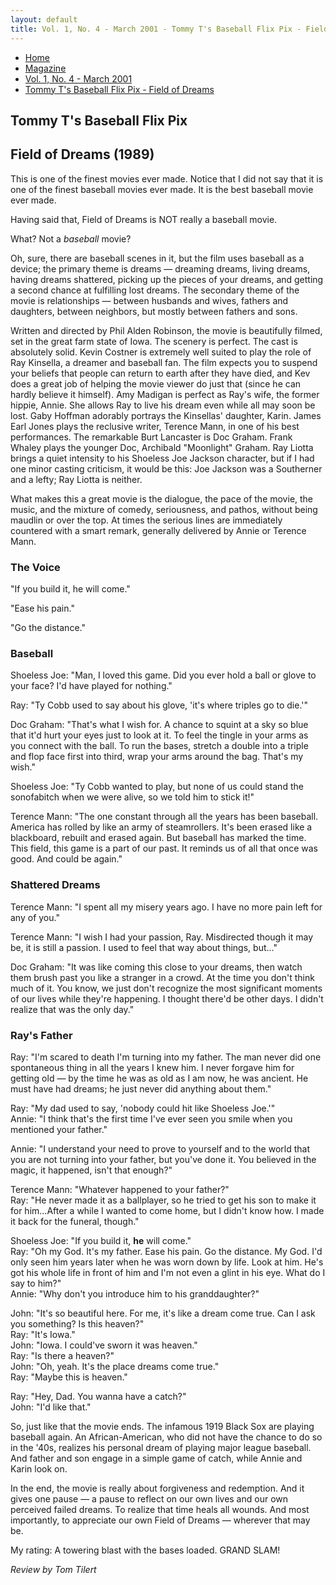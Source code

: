 ```yaml
---
layout: default
title: Vol. 1, No. 4 - March 2001 - Tommy T's Baseball Flix Pix - Field of Dreams
---
```

<nav class="breadcrumb" aria-label="breadcrumbs">
  <ul>
    <li><a href="{{ site.url }}{{ site.baseurl }}/index.html">Home</a></li>
    <li><a href="../magazine-home.html">Magazine</a></li>
    <li><a href="bi_vol_1_no_4_home.html">Vol. 1, No. 4 - March 2001</a></li>
    <li class="is-active"><a href="#" aria-current="page">Tommy T's Baseball Flix Pix - Field of Dreams</a></li>
  </ul>
</nav>

<section class="storycontent">
  <h1>Tommy T's Baseball Flix Pix</h1>
  <h2>Field of Dreams (1989)</h2>

  <p>
    This is one of the finest movies ever made.  Notice that I did not say that it is one of the finest baseball movies ever made.  It is the best baseball movie ever made.
  </p>

  <p>
    Having said that, Field of Dreams is NOT really a baseball movie.
  </p>

  <p>
    What?  Not a <em>baseball</em> movie?
  </p>

  <p>
    Oh, sure, there are baseball scenes in it, but the film uses baseball as a device; the primary theme is dreams &mdash; dreaming dreams, living dreams, having dreams shattered, picking up the pieces of your dreams, and getting a second chance at fulfilling lost dreams.  The secondary theme of the movie is relationships &mdash; between husbands and wives, fathers and daughters, between neighbors, but mostly between fathers and sons.
  </p>

  <p>
    Written and directed by Phil Alden Robinson, the movie is beautifully filmed, set in the great farm state of Iowa.  The scenery is perfect.  The cast is absolutely solid.  Kevin Costner is extremely well suited to play the role of Ray Kinsella, a dreamer and baseball fan.  The film expects you to suspend your beliefs that people can return to earth after they have died, and Kev does a great job of helping the movie viewer do just that (since he can hardly believe it himself).  Amy Madigan is perfect as Ray's wife, the former hippie, Annie.  She allows Ray to live his dream even while all may soon be lost.  Gaby Hoffman adorably portrays the Kinsellas' daughter, Karin.  James Earl Jones plays the reclusive writer, Terence Mann, in one of his best performances.  The remarkable Burt Lancaster is Doc Graham.  Frank Whaley plays the younger Doc, Archibald "Moonlight" Graham.  Ray Liotta brings a quiet intensity to his Shoeless Joe Jackson character, but if I had one minor casting criticism, it would be this:  Joe Jackson was a Southerner and a lefty; Ray Liotta is neither.
  </p>

  <p>
    What makes this a great movie is the dialogue, the pace of the movie, the music, and the mixture of comedy, seriousness, and pathos, without being maudlin or over the top.  At times the serious lines are immediately countered with a smart remark, generally delivered by Annie or Terence Mann.
  </p>

  <h3>The Voice</h3>

  <p>
    "If you build it, he will come."
  </p>

  <p>
    "Ease his pain."
  </p>

  <p>
    "Go the distance."
  </p>

  <h3>Baseball</h3>

  <p>
    Shoeless Joe:  "Man, I loved this game.  Did you ever hold a ball or glove to your face?  I'd have played for nothing."
  </p>

  <p>
    Ray:  "Ty Cobb used to say about his glove, 'it's where triples go to die.'"
  </p>

  <p>
    Doc Graham:  "That's what I wish for.  A chance to squint at a sky so blue that it'd hurt your eyes just to look at it.  To feel the tingle in your arms as you connect with the ball.  To run the bases, stretch a double into a triple and flop face first into third, wrap your arms around the bag.  That's my wish."
  </p>

  <p>
    Shoeless Joe:  "Ty Cobb wanted to play, but none of us could stand the sonofabitch when we were alive, so we told him to stick it!"
  </p>

  <p>
    Terence Mann:  "The one constant through all the years has been baseball.  America has rolled by like an army of steamrollers.  It's been erased like a blackboard, rebuilt and erased again.  But baseball has marked the time.  This field, this game is a part of our past.  It reminds us of all that once was good.  And could be again."
  </p>

  <h3>Shattered Dreams</h3>

  <p>
    Terence Mann: "I spent all my misery years ago.  I have no more pain left for any of you."
  </p>

  <p>
    Terence Mann: "I wish I had your passion, Ray.  Misdirected though it may be, it is still a passion. I used to feel that way about things, but..."
  </p>

  <p>
    Doc Graham: "It was like coming this close to your dreams, then watch them brush past you like a stranger in a crowd.  At the time you don't think much of it.  You know, we just don't recognize the most significant moments of our lives while they're happening.  I thought there'd be other days.  I didn't realize that was the only day."
  </p>

  <h3>Ray's Father</h3>

  <p>
    Ray:  "I'm scared to death I'm turning into my father.  The man never did one spontaneous thing in all the years I knew him.  I never forgave him for getting old &mdash; by the time he was as old as I am now, he was ancient.  He must have had dreams; he just never did anything about them."
  </p>

  <p>
    Ray:  "My dad used to say, 'nobody could hit like Shoeless Joe.'"<br />
    Annie:  "I think that's the first time I've ever seen you smile when you mentioned your father."
  </p>

  <p>
    Annie: "I understand your need to prove to yourself and to the world that you are not turning into your father, but you've done it.  You believed in the magic, it happened, isn't that enough?"
  </p>

  <p>
    Terence Mann:  "Whatever happened to your father?"<br />
    Ray:  "He never made it as a ballplayer, so he tried to get his son to make it for him...After a while I wanted to come home, but I didn't know how.  I made it back for the funeral, though."
  </p>

  <p>
    Shoeless Joe:  "If you build it, <strong>he</strong> will come."<br />
    Ray:  "Oh my God.  It's my father.  Ease his pain.  Go the distance.  My God.  I'd only seen him years later when he was worn down by life.  Look at him.  He's got his whole life in front of him and I'm not even a glint in his eye.  What do I say to him?"<br />
    Annie:  "Why don't you introduce him to his granddaughter?"
  </p>

  <p>
    John:  "It's so beautiful here.  For me, it's like a dream come true.  Can I ask you something?  Is this heaven?"<br />
    Ray:  "It's Iowa."<br />
    John:  "Iowa.  I could've sworn it was heaven."<br />
    Ray:  "Is there a heaven?"<br />
    John:  "Oh, yeah.  It's the place dreams come true."<br />
    Ray:  "Maybe this is heaven."
  </p>

  <p>
    Ray:  "Hey, Dad.  You wanna have a catch?"<br />
    John:  "I'd like that."
  </p>

  <p>
    So, just like that the movie ends.  The infamous 1919 Black Sox are playing baseball again.  An African-American, who did not have the chance to do so in the '40s, realizes his personal dream of playing major league baseball.  And father and son engage in a simple game of catch, while Annie and Karin look on.
  </p>

  <p>
    In the end, the movie is really about forgiveness and redemption.  And it gives one pause &mdash; a pause to reflect on our own lives and our own perceived failed dreams.  To realize that time heals all wounds.  And most importantly, to appreciate our own Field of Dreams &mdash; wherever that may be.
  </p>

  <p>
    My rating:  A towering blast with the bases loaded.  GRAND SLAM!
  </p>

  <p>
    <em>Review by Tom Tilert</em>
  </p>
  
</section>
